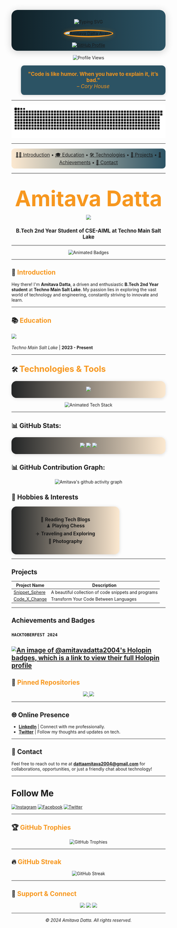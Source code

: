 
<!-- Gradient Banner & Avatar -->
<div align="center" style="background: linear-gradient(90deg, #0f2027 0%, #2c5364 100%); padding: 30px 0 10px 0; border-radius: 20px; box-shadow: 0 4px 24px #00000033;">
  <img src="https://readme-typing-svg.demolab.com?font=Fira+Code&weight=700&size=36&pause=1000&color=F7971E&center=true&vCenter=true&width=700&lines=Hi+%F0%9F%91%8B%2C+I%E2%80%99m+Amitava+Datta!;Welcome+to+my+GitHub+Profile!;B.Tech+Student+%7C+Tech+Enthusiast+%7C+Open+Source+Lover" alt="Typing SVG" />
  <br><br>
  <img src="https://avatars.githubusercontent.com/u/145762757?v=4" width="170" style="border-radius: 50%; border: 4px solid #F7971E; box-shadow: 0 2px 16px #F7971E55;" alt="Amitava Datta Avatar" />
  <br><br>
  <a href="https://github.com/AmitavaDatta2004" target="_blank">
    <img src="https://img.shields.io/badge/GitHub-100000?style=for-the-badge&logo=github&logoColor=white" height="40" alt="GitHub Profile" />
  </a>
</div>




<!-- Profile Views & Visitor Map -->
<p align="center">
  <img src="https://komarev.com/ghpvc/?username=AmitavaDatta2004&label=Profile+Views&color=F7971E&style=for-the-badge" alt="Profile Views" />
</p>


<!-- Fun Quote with Highlight -->
<blockquote align="center" style="background: #2c5364; color: #F7971E; border-radius: 12px; padding: 18px; font-size: 1.2em; box-shadow: 0 2px 12px #00000022;">
  <b>"Code is like humor. When you have to explain it, it’s bad."</b> <br> <i>– Cory House</i>
</blockquote>

---

<img src="https://raw.githubusercontent.com/AmitavaDatta2004/AmitavaDatta2004/output/snake.svg" alt="Snake animation" />

---


<!-- Quick Links with Gradient -->
<p align="center" style="background: linear-gradient(90deg, #F7971E33 0%, #2c5364 100%); border-radius: 10px; padding: 10px 0; font-size: 1.1em;">
  <a href="#introduction">🧑‍💻 Introduction</a> •
  <a href="#education">🎓 Education</a> •
  <a href="#technologies--tools">🛠️ Technologies</a> •
  <a href="#projects">🚀 Projects</a> •
  <a href="#achievements-and-badges">🏅 Achievements</a> •
  <a href="#contact">📧 Contact</a>
</p>

---


<h1 align="center">
  <span style="color:#F7971E; font-size:2.5em;">Amitava Datta</span>
  <img src="https://img.shields.io/badge/B.Tech%20CSE--AIML-4B0082?style=flat-square&logo=graduation-cap&logoColor=white" height="32" />
</h1>
<p align="center" style="font-size:1.2em;"><b>B.Tech 2nd Year Student of CSE-AIML at Techno Main Salt Lake</b></p>

---


<!-- Animated Badges -->
<p align="center">
  <img src="https://readme-typing-svg.demolab.com?font=Fira+Code&weight=700&size=26&pause=1000&color=F7971E&center=true&vCenter=true&width=700&lines=Open+Source+%F0%9F%92%BB;Web+Dev+%F0%9F%8C%90;AI+%26+ML+%F0%9F%A4%96;Always+Learning+%F0%9F%92%AF" alt="Animated Badges" />
</p>

---

## <a id="introduction"></a>👋 <span style="color:#F7971E">Introduction</span>

Hey there! I'm <b>Amitava Datta</b>, a driven and enthusiastic <b>B.Tech 2nd Year student</b> at <b>Techno Main Salt Lake</b>. My passion lies in exploring the vast world of technology and engineering, constantly striving to innovate and learn.

---

## <a id="education"></a>📚 <span style="color:#F7971E">Education</span>

### <img src="https://img.shields.io/badge/B.Tech-Computer%20Science%20(AIML)-4B0082?style=flat-square&logo=graduation-cap&logoColor=white" height="24" />
*Techno Main Salt Lake* | <b>2023 - Present</b>

---


## <a id="technologies--tools"></a>🛠️ <span style="color:#F7971E; font-size:1.3em;">Technologies & Tools</span>

<div align="center" style="background: linear-gradient(90deg, #232526 0%, #F7971E33 100%); border-radius: 16px; padding: 18px 0; margin-bottom: 10px; box-shadow: 0 2px 12px #00000022;">
  <img src="https://skillicons.dev/icons?i=python,java,cpp,js,ts,react,nextjs,nodejs,tailwind,bootstrap,css,html,redux,deno,django,firebase,postgres,mysql,redis,graphql,git,github,gitlab,docker,kubernetes,linux,nginx,heroku,flutter,androidstudio,figma,canva,blender,unity,xd,apache,raspberrypi,jira,vscode,eslint" height="100" />
</div>

<p align="center">
  <img src="https://readme-typing-svg.demolab.com?font=Fira+Code&weight=700&size=22&pause=1000&color=F7971E&center=true&vCenter=true&width=600&lines=Web+Development;App+Development;AI+%26+ML;Cloud+%26+DevOps;UI%2FUX+Design;Open+Source+%F0%9F%92%BB" alt="Animated Tech Stack" />
</p>

---

## 📊 GitHub Stats:


<div align="center" style="background: linear-gradient(90deg, #232526 0%, #F7971E33 100%); border-radius: 16px; padding: 18px 0; margin-bottom: 10px; box-shadow: 0 2px 12px #00000022;">
  <img src="https://github-readme-stats.vercel.app/api/top-langs/?username=AmitavaDatta2004&theme=merko&hide_border=false&include_all_commits=true&count_private=true&layout=compact" height="180em" />
  <img src="http://github-profile-summary-cards.vercel.app/api/cards/productive-time?username=AmitavaDatta2004&theme=merko&hide_border=true&include_all_commits=true&count_private=true&layout=compact" height="180em" />
  <img src="http://github-profile-summary-cards.vercel.app/api/cards/profile-details?username=AmitavaDatta2004&theme=merko&hide_border=true&include_all_commits=true&count_private=true&layout=compact" height="180em" />
</div>


## 📊 GitHub Contribution Graph:
<p align="center">
  <img src="https://github-readme-activity-graph.vercel.app/graph?username=AmitavaDatta2004&bg_color=232526&color=F7971E&line=ff0000&point=10f000&area=true&hide_border=false" alt="Amitava's github activity graph" />
</p>


## 🎨 **Hobbies & Interests**
<div align="center" style="background: linear-gradient(90deg, #232526 0%, #F7971E33 100%); border-radius: 16px; padding: 18px 0; margin-bottom: 10px; box-shadow: 0 2px 12px #00000022; width: 70%;">
  <ul style="list-style: none; padding: 0; font-size: 1.1em;">
    <li>📖 <b>Reading Tech Blogs</b></li>
    <li>♟️ <b>Playing Chess</b></li>
    <li>✈️ <b>Traveling and Exploring</b></li>
    <li>📸 <b>Photography</b></li>
  </ul>
</div>

---

##  **Projects**
| Project Name                                                       | Description                                       |
| ------------------------------------------------------------------ | ------------------------------------------------- |
| [Snippet_Sphere](https://snippetsphere-five.vercel.app/)                                 | A beautiful collection of code snippets and programs|
| [Code_X_Change](https://code-x-change.vercel.app/)                              | Transform Your Code Between Languages          |

---
##  **Achievements and Badges**

### `HACKTOBERFEST 2024`
[![An image of @amitavadatta2004's Holopin badges, which is a link to view their full Holopin profile](https://holopin.me/amitavadatta2004)](https://holopin.io/@amitavadatta2004)
---

## 📌 <span style="color:#F7971E">Pinned Repositories</span>

<p align="center">
  <a href="https://github.com/AmitavaDatta2004/Snippet_Sphere" target="_blank">
    <img src="https://github-readme-stats.vercel.app/api/pin/?username=AmitavaDatta2004&repo=Snippet_Sphere&theme=merko" height="140" />
  </a>
  <a href="https://github.com/AmitavaDatta2004/Code_X_Change" target="_blank">
    <img src="https://github-readme-stats.vercel.app/api/pin/?username=AmitavaDatta2004&repo=Code_X_Change&theme=merko" height="140" />
  </a>
</p>

---

## 🌐 **Online Presence**

- **[LinkedIn](https://www.linkedin.com/in/amitava-datta-301920292/)** | Connect with me professionally.
- **[Twitter](https://x.com/Amitava2004)** | Follow my thoughts and updates on tech.

---

## 📧 **Contact**

Feel free to reach out to me at **dattaamitava2004@gmail.com** for collaborations, opportunities, or just a friendly chat about technology!

---



# Follow Me

[![Instagram](https://img.shields.io/badge/Instagram-E4405F?style=for-the-badge&logo=instagram&logoColor=white)](https://www.instagram.com/amitava_2004/)
[![Facebook](https://img.shields.io/badge/Facebook-1877F2?style=for-the-badge&logo=facebook&logoColor=white)](https://www.facebook.com/profile.php?id=100072284777063)
[![Twitter](https://img.shields.io/badge/Twitter-1DA1F2?style=for-the-badge&logo=twitter&logoColor=white)](https://x.com/Amitava2004)

---

## 🏆 <span style="color:#F7971E">GitHub Trophies</span>
<p align="center">
  <img src="https://github-profile-trophy.vercel.app/?username=AmitavaDatta2004&theme=algolia&no-frame=true&no-bg=true&margin-w=15" alt="GitHub Trophies" />
</p>

---

## 🔥 <span style="color:#F7971E">GitHub Streak</span>
<p align="center">
  <img src="https://github-readme-streak-stats.herokuapp.com/?user=AmitavaDatta2004&theme=merko&hide_border=true" alt="GitHub Streak" />
</p>

---

## 🌟 <span style="color:#F7971E">Support & Connect</span>
<p align="center">
  <a href="https://www.buymeacoffee.com/amitavadatta2004" target="_blank"><img src="https://img.shields.io/badge/Buy%20Me%20a%20Coffee-FFDD00?style=for-the-badge&logo=buy-me-a-coffee&logoColor=black" height="40" /></a>
  <a href="mailto:dattaamitava2004@gmail.com"><img src="https://img.shields.io/badge/Email-D14836?style=for-the-badge&logo=gmail&logoColor=white" height="40" /></a>
  <a href="https://github.com/AmitavaDatta2004?tab=followers" target="_blank"><img src="https://img.shields.io/github/followers/AmitavaDatta2004?label=Follow&style=for-the-badge" height="40" /></a>
</p>

---

<p align="center"><i>© 2024 Amitava Datta. All rights reserved.</i></p>


